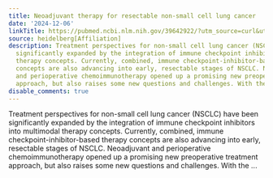 ```yaml
---
title: Neoadjuvant therapy for resectable non-small cell lung cancer
date: '2024-12-06'
linkTitle: https://pubmed.ncbi.nlm.nih.gov/39642922/?utm_source=curl&utm_medium=rss&utm_campaign=pubmed-2&utm_content=1FakS-2QOkCT8HsMOQP1bCRQ4YzyumYOmxmF0moLsQ3dFB1E9V&fc=20220326224207&ff=20241207173203&v=2.18.0.post9+e462414
source: heidelberg[Affiliation]
description: Treatment perspectives for non-small cell lung cancer (NSCLC) have been
  significantly expanded by the integration of immune checkpoint inhibitors into multimodal
  therapy concepts. Currently, combined, immune checkpoint-inhibitor-based therapy
  concepts are also advancing into early, resectable stages of NSCLC. Neoadjuvant
  and perioperative chemoimmunotherapy opened up a promising new preoperative treatment
  approach, but also raises some new questions and challenges. With the ...
disable_comments: true
---
```

Treatment perspectives for non-small cell lung cancer (NSCLC) have been significantly expanded by the integration of immune checkpoint inhibitors into multimodal therapy concepts. Currently, combined, immune checkpoint-inhibitor-based therapy concepts are also advancing into early, resectable stages of NSCLC. Neoadjuvant and perioperative chemoimmunotherapy opened up a promising new preoperative treatment approach, but also raises some new questions and challenges. With the ...